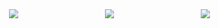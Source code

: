 <div style="display: flex; justify-content: space-around;">
<!--     <a href="https://github.com/jiisuniui/github-readme-stats">
        <img src="https://github-readme-stats.vercel.app/api?username=jiisuniui" />
    </a>
    <a href="https://github.com/jiisuniui/github-readme-stats">
        <img src="https://github-readme-stats.vercel.app/api/top-langs/?username=jiisuniui" />
    </a>
 -->

<!--[![Anurag's GitHub stats](https://github-readme-stats-git-masterorgs-github-readme-stats-team.vercel.app/api?username=jiisuniui&include_orgs=true&role=OWNER,ORGANIZATION_MEMBER,COLLABORATOR)](https://github.com/jiisuniui/github-readme-stats)

[![Top Langs](https://github-readme-stats-git-masterorgs-github-readme-stats-team.vercel.app/api/top-langs/?username=jiisuniui&include_orgs=true&role=OWNER,ORGANIZATION_MEMBER,COLLABORATOR)](https://github.com/jiisuniui/github-readme-stats)
 -->

 
<img src="https://github-readme-stats.vercel.app/api?username=jiisuniui&show_icons=true&theme=radical&include_all_commits=true&count_private=true&role=OWNER,ORGANIZATION_MEMBER,COLLABORATOR"/>


 
<a href="https://github.com/jiisuniui/github-readme-stats">
    <img src="https://github-readme-stats-one-bice.vercel.app/api?username=jiisuniui&show_icons=true&include_all_commits=true&count_private=true&role=OWNER,ORGANIZATION_MEMBER,COLLABORATOR" />
</a>
<a href="https://github.com/jiisuniui/github-readme-stats">
    <img src="https://github-readme-stats.vercel.app/api/top-langs/?username=jiisuniui&show_icons=true&include_all_commits=true&count_private=true&role=OWNER,ORGANIZATION_MEMBER,COLLABORATOR" />
</a>

</div>

<!--
**jiisuniui/jiisuniui** is a ✨ _special_ ✨ repository because its `README.md` (this file) appears on your GitHub profile.

Here are some ideas to get you started:

- 🔭 I’m currently working on ...
- 🌱 I’m currently learning ...
- 👯 I’m looking to collaborate on ...
- 🤔 I’m looking for help with ...
- 💬 Ask me about ...
- 📫 How to reach me: ...
- 😄 Pronouns: ...
- ⚡ Fun fact: ...
-->
